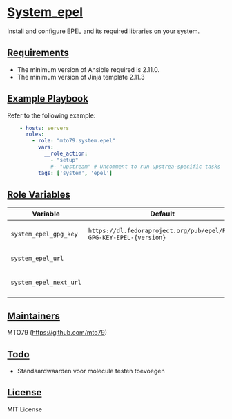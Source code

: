 # [System_epel](#system-epel)

Install and configure EPEL and its required libraries on your system.

## [Requirements](#requirements)

* The minimum version of Ansible required is 2.11.0.
* The minimum version of Jinja template 2.11.3

## [Example Playbook](#example-playbook)

Refer to the following example:

```yaml
    - hosts: servers
      roles:
        - role: "mto79.system.epel"
          vars:
            __role_action:
              - "setup"
              #- "upstream" # Uncomment to run upstrea-specific tasks
          tags: ['system', 'epel']
```

## [Role Variables](#role-variables)

| Variable | Default | Description |
| -------- | ------- | ----------- |
| `system_epel_gpg_key` | `https://dl.fedoraproject.org/pub/epel/RPM-GPG-KEY-EPEL-{version}` | GPG Key for EPEL repo |
| `system_epel_url` | | URL EPEL release |
| `system_epel_next_url` | | URL EPEL NEXT Release |

## [Maintainers](#maintainers)

MTO79 (<https://github.com/mto79>)

## [Todo](#todo)

* Standaardwaarden voor molecule testen toevoegen

## [License](#license)

MIT License
